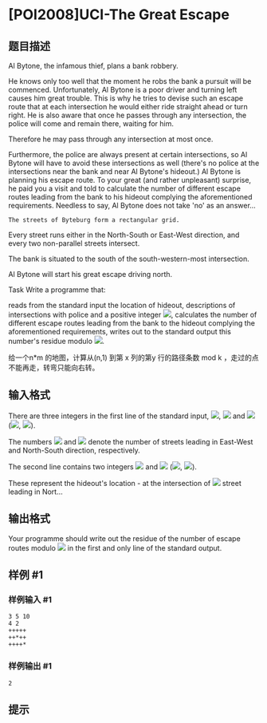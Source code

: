 # [POI2008]UCI-The Great Escape

## 题目描述

Al Bytone, the infamous thief, plans a bank robbery.

He knows only too well that the moment he robs the bank a pursuit    will be commenced. Unfortunately, Al Bytone is a poor driver and turning    left causes him great trouble. This is why he tries to devise such an    escape route that at each intersection he would either ride straight    ahead or turn right. He is also aware that once he passes through any    intersection, the police will come and remain there, waiting for him.

Therefore he may pass through any intersection at most once.

Furthermore, the police are always present at certain intersections,    so Al Bytone will have to avoid these intersections as well    (there's no police at the intersections near the bank and near Al Bytone's    hideout.)    Al Bytone is planning his escape route. To your great (and rather    unpleasant) surprise, he paid you a visit and told to calculate the    number of different escape routes leading from the bank to his hideout    complying the aforementioned requirements. Needless to say, Al Bytone    does not take 'no' as an answer...

    The streets of Byteburg form a rectangular grid.

Every street runs either in the North-South or East-West direction,    and every two non-parallel streets intersect.

The bank is situated to the south of the south-western-most intersection.

Al Bytone will start his great escape driving north.

Task      Write a programme that:

reads from the standard input the location of hideout,          descriptions of intersections with police and a positive          integer ![](http://main.edu.pl/images/OI15/uci-en-tex.1.png),                      calculates the number of different escape routes leading from the bank to the hideout          complying the aforementioned requirements,                      writes out to the standard output this number's residue modulo ![](http://main.edu.pl/images/OI15/uci-en-tex.2.png).

给一个n\*m  的地图，计算从(n,1)  到第 x 列的第y  行的路径条数 mod k ，走过的点不能再走，转弯只能向右转。


## 输入格式

There are three integers in the first line of the standard input,      ![](http://main.edu.pl/images/OI15/uci-en-tex.3.png), ![](http://main.edu.pl/images/OI15/uci-en-tex.4.png) and ![](http://main.edu.pl/images/OI15/uci-en-tex.5.png) (![](http://main.edu.pl/images/OI15/uci-en-tex.6.png), ![](http://main.edu.pl/images/OI15/uci-en-tex.7.png)).

The numbers ![](http://main.edu.pl/images/OI15/uci-en-tex.8.png) and ![](http://main.edu.pl/images/OI15/uci-en-tex.9.png) denote the number of streets leading in      East-West and North-South direction, respectively.

The second line contains two integers ![](http://main.edu.pl/images/OI15/uci-en-tex.10.png) and ![](http://main.edu.pl/images/OI15/uci-en-tex.11.png) (![](http://main.edu.pl/images/OI15/uci-en-tex.12.png),      ![](http://main.edu.pl/images/OI15/uci-en-tex.13.png)).

These represent the hideout's location - at the intersection      of ![](http://main.edu.pl/images/OI15/uci-en-tex.14.png) street leading in Nort…


## 输出格式

Your programme should write out the residue of the number of escape      routes modulo ![](http://main.edu.pl/images/OI15/uci-en-tex.26.png) in the first and only line of the standard output.


## 样例 #1

### 样例输入 #1
```
3 5 10
4 2
+++++
++*++
++++*
```

### 样例输出 #1

```
2
```

## 提示


